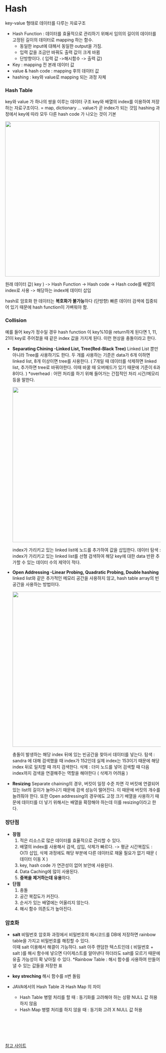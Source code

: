 # Hash

key-value 형태로 데이터를 다루는 자료구조

- Hash Function : 데이터를 효율적으로 관리하기 위해서 임의의 길이의 데이터를 고정된 길이의 데이터로 mapping 하는 함수.
  - 동일한 input에 대해서 동일한 output을 가짐.
  - 입력 값을 조금만 바꿔도 출력 값이 크게 바뀜
  - 단방향이다. ( 입력 값 ->해시함수 -> 출력 값)
- Key : mapping 전 본래 데이터 값
- value & hash code : mapping 후의 데이터 값
- hashing : key와 value로 mapping 되는 과정 자체

### Hash Table

key와 value 가 하나의 쌍을 이루는 데이터 구조
key와 배열의 index를 이용하여 저장하는 자료구조이다.
= map, dictionary ...
value가 곧 index가 되는 것임
hashing 과정에서 key에 따라 모두 다른 hash code 가 나오는 것이 기본
<br/>

<img src = "https://img1.daumcdn.net/thumb/R1280x0/?scode=mtistory2&fname=https%3A%2F%2Fblog.kakaocdn.net%2Fdn%2FceKgGz%2FbtqAUvLYrPN%2FDMVl0lwN8tA2hobFxqHcf0%2Fimg.png" width = "500px">
<br/>

원래 데이터 값( key ) -> Hash Function -> Hash code -> Hash code를 배열의 index로 사용 -> 해당하는 index에 데이터 삽입

hash로 암호화 한 데이터는 **복호화가 불가능**하다 (단방향)
빠른 데이터 검색에 집중되어 있기 때문에 hash function이 가벼워야 함.

### Collision

예를 들어 key가 정수일 경우 hash function 이 key%10을 return하게 된다면 1, 11, 21이 key로 주어졌을 때 같은 index 값을 가지게 된다. 이런 현상을 충돌이라고 한다.

- **Separating Chining -Linked List, Tree(Red-Black Tree)**
  Linked List 뿐만 아니라 Tree를 사용하기도 한다. 두 개를 사용하는 기준은 data가 6개 이하면 linked list, 8개 이상이면 tree를 사용한다.
  ( 7개일 때 데이터를 삭제하면 linked list, 추가하면 tree로 바꿔야한다. 이때 바꿀 때 오버헤드가 있기 때문에 기준이 6과 8이다. )
  \*overhead : 어떤 처리를 하기 위해 들어가는 간접적인 처리 시간/메모리 등을 말한다.<br/>
  
  <img src = "https://img1.daumcdn.net/thumb/R1280x0/?scode=mtistory2&fname=https%3A%2F%2Fblog.kakaocdn.net%2Fdn%2FdzUUKL%2FbtqAU5TNqPb%2F57l6XNBJBLFlL1xcXCePq1%2Fimg.png" width = "500px"><br/>
  
  index가 가리키고 있는 linked list에 노드를 추가하여 값을 삽입한다.
  데이터 탐색 : index가 가리키고 있는 linked list를 선형 검색하여 해당 key에 대한 data 반환
  추가할 수 있는 데이터 수의 제약이 적다.

- **Open Addressing -Linear Probing, Quadratic Probing, Double hashing**
  linked list와 같은 추가적인 메모리 공간을 사용하지 않고, hash table array의 빈공간을 사용하는 방법이다.<br/>
  
  <img src = "https://img1.daumcdn.net/thumb/R1280x0/?scode=mtistory2&fname=https%3A%2F%2Fblog.kakaocdn.net%2Fdn%2FALk2h%2FbtqAWxowTOl%2FoWIIt6DZ7jdYBd3jngUqWk%2Fimg.png" width = "500px"><br/>
  
  충돌이 발생하는 해당 index 뒤에 있는 빈공간을 찾아서 데이터를 넣는다.
  탐색 : sandra 에 대해 검색했을 때 index가 152인데 실제 index는 153이기 때문에 해당 index 뒤로 일치할 때 까지 검색한다.
  삭제 : 더미 노드를 넣어 검색할 때 다음 index까지 검색을 연결해주는 역할을 해야한다 ( 삭제가 어려움 )
- **Resizing**
  Separate chaining의 경우, 버킷이 일정 수준 차면 각 버킷에 연결되어 있는 list의 길이가 늘어나기 때문에 검색 성능이 떨어진다. 이 때문에 버킷의 개수를 늘려줘야 한다.
  또한 Open addressing의 경우에도 고정 크기 배열을 사용하기 때문에 데이터를 더 넣기 위해서는 배열을 확장해야 하는데 이를 resizing이라고 한다.

### 장단점

- **장점**
  1. 적은 리소스로 많은 데이터를 효율적으로 관리할 수 있다.
  2. 배열의 index를 사용해서 검색, 삽입, 삭제가 빠르다. -> 평균 시간복잡도 : O(1)
     삽입, 삭제 과정에도 해당 부분에 다른 데이터로 채울 필요가 없기 때문 ( 데이터 이동 X )
  3. key, hash code 가 연관성이 없어 보안에 사용된다.
  4. Data Caching에 많이 사용된다.
  5. **중복을 제거하는데 유용**하다.
- **단점**
  1. 충돌
  2. 공간 복잡도가 커진다.
  3. 순서가 있는 배열에는 어울리지 않는다.
  4. 해시 함수 의존도가 높아진다.

### 암호화

- **salt**
  비밀번호 암호화 과정에서 비밀번호의 해시코드를 DB에 저장하면 rainbow table을 가지고 비밀번호를 해킹할 수 있다.  
  이때 salt 이용해서 해결이 가능하다.
  salt 아주 랜덤한 텍스트인데 ( 비밀번호 + salt )를 해시 함수에 넣으면 다이제스트를 알아낸다 하더라도 salt를 모르기 때문에 유출 가능성이 확 낮아질 수 있다.
  \*Rainbow Table : 해시 함수를 사용하여 만들어낼 수 있는 값들을 저장한 표

- **key streching**
  해시 함수를 n번 돌림

- JAVA에서의 Hash Table 과 Hash Map 의 차이
  - Hash Table
    병렬 처리를 할 때 : 동기화를 고려해야 하는 상황
    NULL 값 허용하지 않음
  - Hash Map
    병렬 처리를 하지 않을 때 : 동기화 고려 X
    NULL 값 허용

<br/>
<br/>
<br/>
<br/>

[참고 사이트](https://hee96-story.tistory.com/48)
